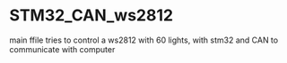 # STM32_CAN_ws2812
main ffile tries to control a ws2812 with 60 lights, with stm32 and CAN to communicate with computer
